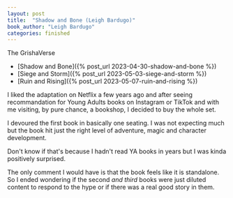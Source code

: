 ```yaml
---
layout: post
title:  "Shadow and Bone (Leigh Bardugo)"
book_author: "Leigh Bardugo"
categories: finished
---
```


The GrishaVerse
- [Shadow and Bone]({% post_url 2023-04-30-shadow-and-bone %})
- [Siege and Storm]({% post_url 2023-05-03-siege-and-storm %})
- [Ruin and Rising]({% post_url 2023-05-07-ruin-and-rising %})

I liked the adaptation on Netflix a few years ago and after seeing recommandation for Young Adults books on Instagram or TikTok and with me visiting, by pure chance, a bookshop, I decided to buy the whole set.

I devoured the first book in basically one seating. I was not expecting much but the book hit just the right level of adventure, magic and character development.

Don't know if that's because I hadn't read YA books in years but I was kinda positively surprised.

The only comment I would have is that the book feels like it is standalone. So I ended wondering if the second *and third* books were just diluted content to respond to the hype or if there was a real good story in them.
